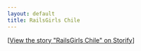 ```yaml
---
layout: default
title: RailsGirls Chile
---
```


<div class="storify">
  <script src="//storify.com/alexsoble/rails-girls-chile.js"></script>
  <noscript>
    [<a href="//storify.com/alexsoble/rails-girls-chile" target="_blank">View the story "RailsGirls Chile" on Storify</a>]
  </noscript>
</div>
